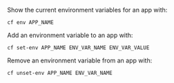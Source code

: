 Show the current environment variables for an app with:

    cf env APP_NAME

Add an environment variable to an app with:

    cf set-env APP_NAME ENV_VAR_NAME ENV_VAR_VALUE

Remove an environment variable from an app with:

    cf unset-env APP_NAME ENV_VAR_NAME
